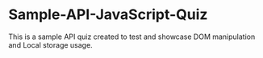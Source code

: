 # Sample-API-JavaScript-Quiz
This is a sample API quiz created to test and showcase DOM manipulation and Local storage usage.
